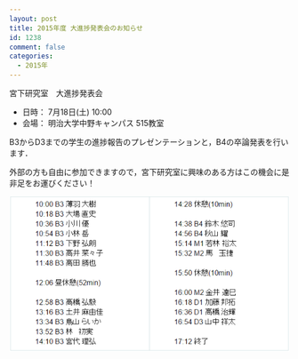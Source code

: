```yaml
---
layout: post
title: 2015年度 大進捗発表会のお知らせ
id: 1238
comment: false
categories:
  - 2015年
---
```


宮下研究室　大進捗発表会

- 日時： 7月18日(土) 10:00
- 会場： 明治大学中野キャンパス 515教室

B3からD3までの学生の進捗報告のプレゼンテーションと，B4の卒論発表を行います．

外部の方も自由に参加できますので，宮下研究室に興味のある方はこの機会に是非足をお運びください！

[![big-sintyoku](/wp-content/uploads/2015/07/20150718070919.png)](/wp-content/uploads/2015/07/20150718070919.png)
